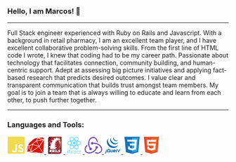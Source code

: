 


### Hello, I am Marcos! 👋

---

<!--
**MarcRodrigFelix/MarcRodrigFelix** is a ✨ _special_ ✨ repository because its `README.md` (this file) appears on your GitHub profile.

Here are some ideas to get you started:

- 🔭 I’m currently working on ...
- 🌱 I’m currently learning ...
- 👯 I’m looking to collaborate on ...
- 🤔 I’m looking for help with ...
- 💬 Ask me about ...
- 📫 How to reach me: ...
- 😄 Pronouns: ...
- ⚡ Fun fact: ...
-->


Full Stack engineer experienced with Ruby on Rails and Javascript. With a background in retail pharmacy, I am an excellent team player, and I have excellent collaborative problem-solving skills. From the first line of HTML code I wrote, I knew that coding had to be my career path. Passionate about technology that facilitates connection, community building, and human-centric support. Adept at assessing big picture initiatives and applying fact-based research that predicts desired outcomes. I value clear and transparent communication that builds trust amongst team members. My goal is to join a team that is always willing to educate and learn from each other, to push further together.

---

<h3 align="left">Languages and Tools:</h3>
<p align="left">
  <a href="https://www.cprogramming.com/" target="_blank"> <img src="https://github.com/devicons/devicon/blob/master/icons/javascript/javascript-plain.svg" alt="c" width="40" height="40"/></a>
  <a href="https://www.cprogramming.com/" target="_blank"> <img src="https://github.com/devicons/devicon/blob/master/icons/ruby/ruby-plain.svg" alt="c" width="40" height="40"/> </a>
  <a href="https://www.cprogramming.com/" target="_blank"> <img src="https://raw.githubusercontent.com/devicons/devicon/9f4f5cdb393299a81125eb5127929ea7bfe42889/icons/rails/rails-original-wordmark.svg" alt="c" width="40" height="40"/> </a>
  <a href="https://www.cprogramming.com/" target="_blank" > <img src="https://github.com/devicons/devicon/blob/master/icons/react/react-original-wordmark.svg" alt="c" width="40" height="40"/> </a>
  <a href="https://www.cprogramming.com/" target="_blank"> <img src="https://github.com/devicons/devicon/blob/master/icons/redux/redux-original.svg" title="Redux" alt="c" width="40" height="40"/> </a>
  <a href="https://www.cprogramming.com/" target="_blank"> <img src="https://github.com/devicons/devicon/blob/master/icons/jquery/jquery-plain-wordmark.svg" alt="c" width="40" height="40"/> </a>
  <a href="https://www.cprogramming.com/" target="_blank"> <img src="https://github.com/devicons/devicon/blob/master/icons/css3/css3-original.svg" alt="c" width="40" height="40"/> </a>
  <a href="https://www.cprogramming.com/" target="_blank"> <img src="https://github.com/devicons/devicon/blob/master/icons/html5/html5-original.svg" alt="c" width="40" height="40"/> </a>
</p>
